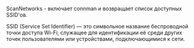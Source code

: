 ScanNetworks - включает connman и возвращает список доступных SSID'ов.

SSID (Service Set Identifier) — это символьное название беспроводной точки доступа Wi-Fi, служащее для идентификации её среди других точек пользователями или устройствами, подключающимися к сети.